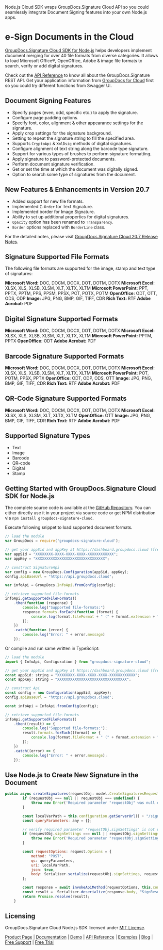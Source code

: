 Node.js Cloud SDK wraps GroupDocs.Signature Cloud API so you could seamlessly integrate Document Signing features into your own Node.js apps.

# e-Sign Documents in the Cloud

[GroupDocs.Signature Cloud SDK for Node.js](https://products.groupdocs.cloud/signature/nodejs) helps developers implement document merging for over 40 file formats from diverse categories. It allows to load Microsoft Office®, OpenOffice, Adobe & image file formats to search, verify or add digital signatures. 

Check out the [API Reference](https://apireference.groupdocs.cloud/signature/) to know all about the GroupDocs.Signature REST API. Get your application information from [GroupDocs for Cloud](https://dashboard.groupdocs.cloud/#/apps) first so you could try different functions from Swagger UI.

## Document Signing Features

- Specify pages (even, odd, specific etc.) to apply the signature.
- Configure page padding options.
- Specify font, color, alignment & other appearance settings for the signature.
- Apply crop settings for the signature background.
- Setting to repeat the signature string to fill the specified area.
- Supports `CryptoApi` & `XmlDsig` methods of digital signatures.
- Configure alignment of text string along the barcode type signature.
- Support for various types of brushes to perform signature formatting.
- Apply signature to password-protected documents.
- Perform document signature verification.
- Get or set the time at which the document was digitally signed.
- Option to search some type of signatures from the document.

## New Features & Enhancements in Version 20.7

- Added support for new file formats.
- Implemented `Z-Order` for Text Signature.
- Implemented border for Image Signature.
- Ability to set up additional properties for digital signatures.
- `Opacity` option has been renamed to `Transparency`.
- `Border` options replaced with `BorderLine` class.

For the detailed notes, please visit [GroupDocs.Signature Cloud 20.7 Release Notes](https://wiki.groupdocs.cloud/signaturecloud/release-notes/release-notes-2020/groupdocs-signature-cloud-20-7-release-notes/).

## Signature Supported File Formats

The following file formats are supported for the image, stamp and text type of signatures:

**Microsoft Word:** DOC, DOCM, DOCX, DOT, DOTM, DOTX
**Microsoft Excel:** XLSX, XLS, XLSB, XLSM, XLT, XLTX, XLTM
**Microsoft PowerPoint:** PPT, PPTX, PPTM, PPS, PPSM, PPSX, POT, POTX, POTM
**OpenOffice:** ODT, OTT, ODS, ODP
**Image:** JPG, PNG, BMP, GIF, TIFF, CDR
**Rich Text:** RTF
**Adobe Acrobat:** PDF

## Digital Signature Supported Formats

**Microsoft Word:** DOC, DOCM, DOCX, DOT, DOTM, DOTX
**Microsoft Excel:** XLSX, XLS, XLSB, XLSM, XLT, XLTX, XLTM
**Microsoft PowerPoint:** PPTM, PPTX
**OpenOffice:** ODT
**Adobe Acrobat:** PDF

## Barcode Signature Supported Formats

**Microsoft Word:** DOC, DOCM, DOCX, DOT, DOTM, DOTX
**Microsoft Excel:** XLSX, XLS, XLSB, XLSM, XLT, XLTX, XLTM
**Microsoft PowerPoint:** POT, POTM, PPSX, PPTX
**OpenOffice:** ODT, ODP, ODS, OTT
**Image:** JPG, PNG, BMP, GIF, TIFF, CDR
**Rich Text:** RTF
**Adobe Acrobat:** PDF

## QR-Code Signature Supported Formats

**Microsoft Word:** DOC, DOCM, DOCX, DOT, DOTM, DOTX
**Microsoft Excel:** XLSX, XLS, XLSM, XLT, XLTX, XLTM
**OpenOffice:** OTT
**Image:** JPG, PNG, BMP, GIF, TIFF, CDR
**Rich Text:** RTF
**Adobe Acrobat:** PDF

## Supported Signature Types

- Text
- Image
- Barcode
- QR-code
- Digital
- Stamp

## Getting Started with GroupDocs.Signature Cloud SDK for Node.js

The complete source code is available at the [GitHub Repository](https://github.com/groupdocs-signature-cloud/groupdocs-signature-cloud-node). You can either directly use it in your project via source code or get NPM distribution via `npm install groupdocs-signature-cloud`.

Execute following snippet to load supported document formats.

```js
// load the module
var GroupDocs = require('groupdocs-signature-cloud');

// get your appSid and appKey at https://dashboard.groupdocs.cloud (free registration is required).
var appSid = "XXXXXXXX-XXXX-XXXX-XXXX-XXXXXXXXXXXX";
var appKey = "XXXXXXXXXXXXXXXXXXXXXXXXXXXXXXXX";

// construct SignatureApi
var config = new GroupDocs.Configuration(appSid, appKey);
config.apiBaseUrl = "https://api.groupdocs.cloud";

var infoApi = GroupDocs.InfoApi.fromConfig(config);

// retrieve supported file-formats
infoApi.getSupportedFileFormats()
    .then(function (response) {
        console.log("Supported file-formats:")
        response.formats.forEach(function (format) {
            console.log(format.fileFormat + " (" + format.extension + ")");
        });
    })
    .catch(function (error) {
        console.log("Error: " + error.message)
    });
```

Or compile and run same written in TypeScript:

```js
// load the module
import { InfoApi, Configuration } from "groupdocs-signature-cloud";

// get your appSid and appKey at https://dashboard.groupdocs.cloud (free registration is required).
const appSid: string = "XXXXXXXX-XXXX-XXXX-XXXX-XXXXXXXXXXXX";
const appKey: string = "XXXXXXXXXXXXXXXXXXXXXXXXXXXXXXXX";

// construct Api
const config = new Configuration(appSid, appKey);
config.apiBaseUrl = "https://api.groupdocs.cloud";

const infoApi = InfoApi.fromConfig(config);

// retrieve supported file-formats
infoApi.getSupportedFileFormats()
    .then((result) => {
        console.log("Supported file-formats:");
        result.formats.forEach((format) => {
            console.log(format.fileFormat + " (" + format.extension + ")");
        });
    })
    .catch((error) => {
        console.log("Error: " + error.message);
    });
```

## Use Node.js to Create New Signature in the Document

```js
public async createSignatures(requestObj: model.CreateSignaturesRequest): Promise<model.SignResult> {
        if (requestObj === null || requestObj === undefined) {
            throw new Error('Required parameter "requestObj" was null or undefined when calling createSignatures.');
        }

        const localVarPath = this.configuration.getServerUrl() + "/signature/create";
        const queryParameters: any = {};

        // verify required parameter 'requestObj.signSettings' is not null or undefined
        if (requestObj.signSettings === null || requestObj.signSettings === undefined) {
            throw new Error('Required parameter "requestObj.signSettings" was null or undefined when calling createSignatures.');
        }

        const requestOptions: request.Options = {
            method: "POST",
            qs: queryParameters,
            uri: localVarPath,
            json: true,
            body: Serializer.serialize(requestObj.signSettings, requestObj.signSettings.constructor.name === "Object" ? "SignSettings" : requestObj.signSettings.constructor.name),
        };

        const response = await invokeApiMethod(requestOptions, this.configuration);
        const result =  Serializer.deserialize(response.body, "SignResult");
        return Promise.resolve(result);
    }
```

## Licensing

GroupDocs.Signature Cloud Node.js SDK licensed under [MIT License](https://github.com/groupdocs-signature-cloud/groupdocs-signature-cloud-node/blob/HEAD/LICENSE).

[Product Page](https://products.groupdocs.cloud/signature/nodejs) | [Documentation](https://wiki.groupdocs.cloud/signaturecloud/) | [Demo](https://products.groupdocs.app/signature/family) | [API Reference](https://apireference.groupdocs.cloud/signature/) | [Examples](https://github.com/groupdocs-signature-cloud/groupdocs-signature-cloud-node) | [Blog](https://blog.groupdocs.cloud/category/signature/) | [Free Support](https://forum.groupdocs.cloud/c/signature) | [Free Trial](https://dashboard.groupdocs.cloud/#/apps)
